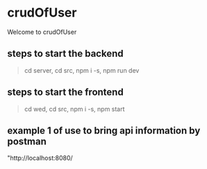 # crudOfUser
Welcome to crudOfUser

## steps to start the backend
> cd server,
> cd src,
> npm i -s,
> npm run dev 

## steps to start the frontend
> cd wed,
>cd src,
>npm i -s,
>npm start

## example 1 of use to bring api information by postman 
"http://localhost:8080/
